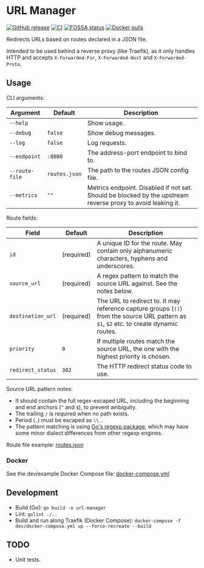 # URL Manager

[![GitHub release](https://img.shields.io/github/v/release/HON95/URL-Manager?label=Version)](https://github.com/HON95/URL-Manager/releases)
[![CI](https://github.com/HON95/URL-Manager/workflows/CI/badge.svg?branch=master)](https://github.com/HON95/URL-Manager/actions?query=workflow%3ACI)
[![FOSSA status](https://app.fossa.com/api/projects/git%2Bgithub.com%2FHON95%2FURL-Manager.svg?type=shield)](https://app.fossa.com/projects/git%2Bgithub.com%2FHON95%2FURL-Manager?ref=badge_shield)
[![Docker pulls](https://img.shields.io/docker/pulls/hon95/url-manager?label=Docker%20Hub)](https://hub.docker.com/r/hon95/url-manager)

Redirects URLs based on routes declared in a JSON file.

Intended to be used behind a reverse proxy (like Traefik), as it only handles HTTP and accepts `X-Forwarded-For`, `X-Forwarded-Host` and `X-Forwarded-Proto`.

## Usage

CLI arguments:

| Argument | Default | Description |
| - | - | - |
| `--help` | | Show usage. |
| `--debug` | `false` | Show debug messages. |
| `--log` | `false` | Log requests. |
| `--endpoint` | `:8080` | The address-port endpoint to bind to. |
| `--route-file` | `routes.json` | The path to the routes JSON config file. |
| `--metrics` | `""` | Metrics endpoint. Disabled if not set. Should be blocked by the upstream reverse proxy to avoid leaking it. |

Route fields:

| Field | Default | Description |
| - | - | - |
| `id` | (required) | A unique ID for the route. May contain only alphanumeric characters, hyphens and underscores. |
| `source_url` | (required) | A regex pattern to match the source URL against. See the notes below. |
| `destination_url` | (required) | The URL to redirect to. It may reference capture groups (`()`) from the source URL pattern as `$1`, `$2` etc. to create dynamic routes. |
| `priority` | `0` | If multiple routes match the source URL, the one with the highest priority is chosen. |
| `redirect_status` | `302` | The HTTP redirect status code to use. |

Source URL pattern notes:

- It should contain the full regex-escaped URL, including the beginning and end anchors (`^` and `$`), to prevent ambiguity.
- The trailing `/` is required when no path exists.
- Period (`.`) must be escaped as `\\.`.
- The pattern matching is using [Go's regexp package](https://golang.org/pkg/regexp/), which may have some minor dialect differences from other regexp engines.

Route file example: [routes.json](dev/routes.json)

### Docker

See the dev/example Docker Compose file: [docker-compose.yml](dev/docker-compose.yml)

## Development

- Build (Go): `go build -o url-manager`
- Lint: `golint ./..`
- Build and run along Traefik (Docker Compose): `docker-compose -f dev/docker-compose.yml up --force-recreate --build`

## TODO

- Unit tests.

